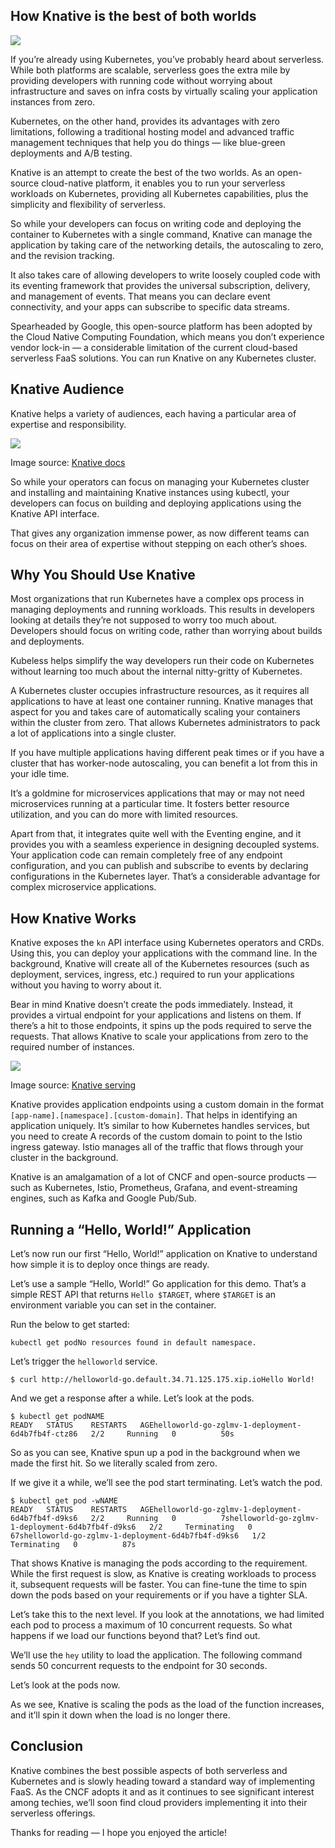 ## How Knative is the best of both worlds

![](https://miro.medium.com/max/700/1*BM7ft0C4Ve3qsipgUCJwig.png)

If you’re already using Kubernetes, you’ve probably heard about serverless. While both platforms are scalable, serverless goes the extra mile by providing developers with running code without worrying about infrastructure and saves on infra costs by virtually scaling your application instances from zero.

Kubernetes, on the other hand, provides its advantages with zero limitations, following a traditional hosting model and advanced traffic management techniques that help you do things — like blue-green deployments and A/B testing.

Knative is an attempt to create the best of the two worlds. As an open-source cloud-native platform, it enables you to run your serverless workloads on Kubernetes, providing all Kubernetes capabilities, plus the simplicity and flexibility of serverless.

So while your developers can focus on writing code and deploying the container to Kubernetes with a single command, Knative can manage the application by taking care of the networking details, the autoscaling to zero, and the revision tracking.

It also takes care of allowing developers to write loosely coupled code with its eventing framework that provides the universal subscription, delivery, and management of events. That means you can declare event connectivity, and your apps can subscribe to specific data streams.

Spearheaded by Google, this open-source platform has been adopted by the Cloud Native Computing Foundation, which means you don’t experience vendor lock-in — a considerable limitation of the current cloud-based serverless FaaS solutions. You can run Knative on any Kubernetes cluster.

## Knative Audience

Knative helps a variety of audiences, each having a particular area of expertise and responsibility.

![](https://miro.medium.com/max/700/1*HIhgwe-PtGUGYeO6dRurhQ.png)

Image source: [Knative docs](https://knative.dev/docs/images/knative-audience.svg)

So while your operators can focus on managing your Kubernetes cluster and installing and maintaining Knative instances using kubectl, your developers can focus on building and deploying applications using the Knative API interface.

That gives any organization immense power, as now different teams can focus on their area of expertise without stepping on each other’s shoes.

## Why You Should Use Knative

Most organizations that run Kubernetes have a complex ops process in managing deployments and running workloads. This results in developers looking at details they’re not supposed to worry too much about. Developers should focus on writing code, rather than worrying about builds and deployments.

Kubeless helps simplify the way developers run their code on Kubernetes without learning too much about the internal nitty-gritty of Kubernetes.

A Kubernetes cluster occupies infrastructure resources, as it requires all applications to have at least one container running. Knative manages that aspect for you and takes care of automatically scaling your containers within the cluster from zero. That allows Kubernetes administrators to pack a lot of applications into a single cluster.

If you have multiple applications having different peak times or if you have a cluster that has worker-node autoscaling, you can benefit a lot from this in your idle time.

It’s a goldmine for microservices applications that may or may not need microservices running at a particular time. It fosters better resource utilization, and you can do more with limited resources.

Apart from that, it integrates quite well with the Eventing engine, and it provides you with a seamless experience in designing decoupled systems. Your application code can remain completely free of any endpoint configuration, and you can publish and subscribe to events by declaring configurations in the Kubernetes layer. That’s a considerable advantage for complex microservice applications.

## How Knative Works

Knative exposes the `kn` API interface using Kubernetes operators and CRDs. Using this, you can deploy your applications with the command line. In the background, Knative will create all of the Kubernetes resources (such as deployment, services, ingress, etc.) required to run your applications without you having to worry about it.

Bear in mind Knative doesn’t create the pods immediately. Instead, it provides a virtual endpoint for your applications and listens on them. If there’s a hit to those endpoints, it spins up the pods required to serve the requests. That allows Knative to scale your applications from zero to the required number of instances.

![](https://miro.medium.com/max/540/1*B6PXYFlpWOYNBDU-lpic4g.png)

Image source: [Knative serving](https://github.com/knative/serving/raw/master/docs/spec/images/object_model.png)

Knative provides application endpoints using a custom domain in the format `[app-name].[namespace].[custom-domain]`. That helps in identifying an application uniquely. It’s similar to how Kubernetes handles services, but you need to create A records of the custom domain to point to the Istio ingress gateway. Istio manages all of the traffic that flows through your cluster in the background.

Knative is an amalgamation of a lot of CNCF and open-source products — such as Kubernetes, Istio, Prometheus, Grafana, and event-streaming engines, such as Kafka and Google Pub/Sub.

## Running a “Hello, World!” Application

Let’s now run our first “Hello, World!” application on Knative to understand how simple it is to deploy once things are ready.

Let’s use a sample “Hello, World!” Go application for this demo. That’s a simple REST API that returns `Hello $TARGET`, where `$TARGET` is an environment variable you can set in the container.

Run the below to get started:

```
kubectl get podNo resources found in default namespace.
```

Let’s trigger the `helloworld` service.

```
$ curl http://helloworld-go.default.34.71.125.175.xip.ioHello World!
```

And we get a response after a while. Let’s look at the pods.

```
$ kubectl get podNAME                                               READY   STATUS    RESTARTS   AGEhelloworld-go-zglmv-1-deployment-6d4b7fb4f-ctz86   2/2     Running   0          50s
```

So as you can see, Knative spun up a pod in the background when we made the first hit. So we literally scaled from zero.

If we give it a while, we’ll see the pod start terminating. Let’s watch the pod.

```
$ kubectl get pod -wNAME                                               READY   STATUS    RESTARTS   AGEhelloworld-go-zglmv-1-deployment-6d4b7fb4f-d9ks6   2/2     Running   0          7shelloworld-go-zglmv-1-deployment-6d4b7fb4f-d9ks6   2/2     Terminating   0          67shelloworld-go-zglmv-1-deployment-6d4b7fb4f-d9ks6   1/2     Terminating   0          87s
```

That shows Knative is managing the pods according to the requirement. While the first request is slow, as Knative is creating workloads to process it, subsequent requests will be faster. You can fine-tune the time to spin down the pods based on your requirements or if you have a tighter SLA.

Let’s take this to the next level. If you look at the annotations, we had limited each pod to process a maximum of 10 concurrent requests. So what happens if we load our functions beyond that? Let’s find out.

We’ll use the `hey` utility to load the application. The following command sends 50 concurrent requests to the endpoint for 30 seconds.

Let’s look at the pods now.

As we see, Knative is scaling the pods as the load of the function increases, and it’ll spin it down when the load is no longer there.

## Conclusion

Knative combines the best possible aspects of both serverless and Kubernetes and is slowly heading toward a standard way of implementing FaaS. As the CNCF adopts it and as it continues to see significant interest among techies, we’ll soon find cloud providers implementing it into their serverless offerings.

Thanks for reading — I hope you enjoyed the article!